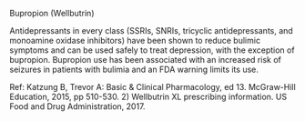 Bupropion (Wellbutrin)

Antidepressants in every class (SSRIs, SNRIs, tricyclic antidepressants, and monoamine oxidase inhibitors) have been shown to reduce bulimic symptoms and can be used safely to treat depression, with the exception of bupropion. Bupropion use has been associated with an increased risk of seizures in patients with bulimia and an FDA warning limits its use.

Ref: Katzung B, Trevor A: Basic & Clinical Pharmacology, ed 13. McGraw-Hill Education, 2015, pp 510-530.  2) Wellbutrin XL prescribing information. US Food and Drug Administration, 2017.